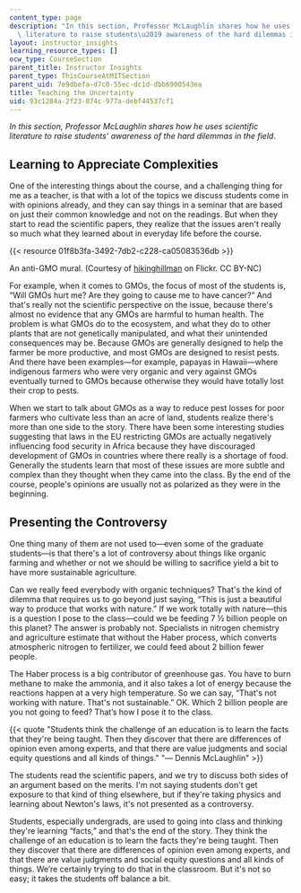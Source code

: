```yaml
---
content_type: page
description: "In this section, Professor McLaughlin shares how he uses scientific\
  \ literature to raise students\u2019 awareness of the hard dilemmas in the field. "
layout: instructor_insights
learning_resource_types: []
ocw_type: CourseSection
parent_title: Instructor Insights
parent_type: ThisCourseAtMITSection
parent_uid: 7e9dbefa-d7c0-55ec-dc1d-dbb6900543ea
title: Teaching the Uncertainty
uid: 93c1284a-2f23-874c-977a-debf44537cf1
---
```


_In this section, Professor McLaughlin shares how he uses scientific literature to raise students’ awareness of the hard dilemmas in the field_.

Learning to Appreciate Complexities
-----------------------------------

One of the interesting things about the course, and a challenging thing for me as a teacher, is that with a lot of the topics we discuss students come in with opinions already, and they can say things in a seminar that are based on just their common knowledge and not on the readings. But when they start to read the scientific papers, they realize that the issues aren't really so much what they learned about in everyday life before the course.

{{< resource 01f8b3fa-3492-7db2-c228-ca05083536db >}}

An anti-GMO mural. (Courtesy of [hikinghillman](https://flickr.com/photos/hikinghillman/23670619573/in/photolist-C4G7wz-rzvu2o-4yb69n-2hHEFio-f2QTsE-fGcm7J-e7nFHN-e7nBPS-4GAtxZ-GeKyQS-f2AH5P-wCsAQD-f2ADDv-efPbRF-78suDD-78wo1W-eaXqcz-eszkdS-9oPwwK-e7gYxX-SZt8dS-4xYcW9-8RK45d-9DabZz-7HJ8zp-Msu1-BxWsTL-BrygYD-Bry6ni-BxVLvG-B3xSyf-kG8PUz-458Bnc-7EBTTo-kG8P5D-8Tw48e-fQn9Ps-7HCvzh-SZt8k5-YMRRkZ-ShV1hL-kG8eaX-qGWfX8-m7jYQf-B3CEkg-7tFbKi-27hw3kU-2exPe9t-2gnrAHE-2a3ov4a) on Flickr. CC BY-NC)

For example, when it comes to GMOs, the focus of most of the students is, “Will GMOs hurt me? Are they going to cause me to have cancer?” And that's really not the scientific perspective on the issue, because there's almost no evidence that any GMOs are harmful to human health. The problem is what GMOs do to the ecosystem, and what they do to other plants that are not genetically manipulated, and what their unintended consequences may be. Because GMOs are generally designed to help the farmer be more productive, and most GMOs are designed to resist pests. And there have been examples—for example, papayas in Hawaii—where indigenous farmers who were very organic and very against GMOs eventually turned to GMOs because otherwise they would have totally lost their crop to pests.

When we start to talk about GMOs as a way to reduce pest losses for poor farmers who cultivate less than an acre of land, students realize there's more than one side to the story. There have been some interesting studies suggesting that laws in the EU restricting GMOs are actually negatively influencing food security in Africa because they have discouraged development of GMOs in countries where there really is a shortage of food. Generally the students learn that most of these issues are more subtle and complex than they thought when they came into the class. By the end of the course, people's opinions are usually not as polarized as they were in the beginning.

Presenting the Controversy
--------------------------

One thing many of them are not used to—even some of the graduate students—is that there's a lot of controversy about things like organic farming and whether or not we should be willing to sacrifice yield a bit to have more sustainable agriculture.

Can we really feed everybody with organic techniques? That's the kind of dilemma that requires us to go beyond just saying, “This is just a beautiful way to produce that works with nature.” If we work totally with nature—this is a question I pose to the class—could we be feeding 7 ½ billion people on this planet? The answer is probably not. Specialists in nitrogen chemistry and agriculture estimate that without the Haber process, which converts atmospheric nitrogen to fertilizer, we could feed about 2 billion fewer people.

The Haber process is a big contributor of greenhouse gas. You have to burn methane to make the ammonia, and it also takes a lot of energy because the reactions happen at a very high temperature. So we can say, “That's not working with nature. That's not sustainable.” OK. Which 2 billion people are you not going to feed? That’s how I pose it to the class.

{{< quote "Students think the challenge of an education is to learn the facts that they're being taught. Then they discover that there are differences of opinion even among experts, and that there are value judgments and social equity questions and all kinds of things." "— Dennis McLaughlin" >}}

The students read the scientific papers, and we try to discuss both sides of an argument based on the merits. I'm not saying students don't get exposure to that kind of thing elsewhere, but if they're taking physics and learning about Newton's laws, it's not presented as a controversy.

Students, especially undergrads, are used to going into class and thinking they're learning “facts,” and that's the end of the story. They think the challenge of an education is to learn the facts they're being taught. Then they discover that there are differences of opinion even among experts, and that there are value judgments and social equity questions and all kinds of things. We’re certainly trying to do that in the classroom. But it's not so easy; it takes the students off balance a bit.
